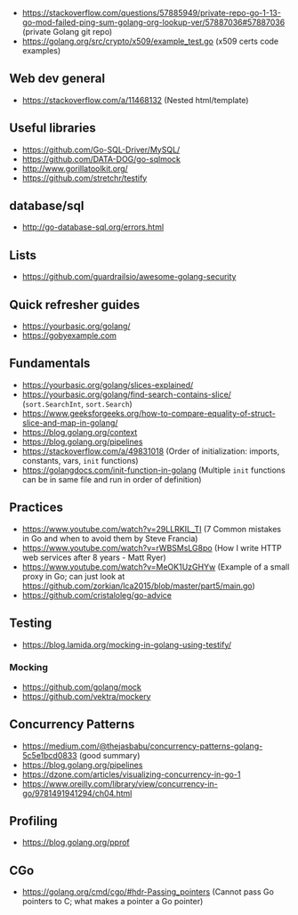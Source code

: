 - https://stackoverflow.com/questions/57885949/private-repo-go-1-13-go-mod-failed-ping-sum-golang-org-lookup-ver/57887036#57887036 (private Golang git repo)
- https://golang.org/src/crypto/x509/example_test.go (x509 certs code examples)


## Web dev general

- https://stackoverflow.com/a/11468132 (Nested html/template)


## Useful libraries

- https://github.com/Go-SQL-Driver/MySQL/
- https://github.com/DATA-DOG/go-sqlmock
- http://www.gorillatoolkit.org/
- https://github.com/stretchr/testify


## database/sql

- http://go-database-sql.org/errors.html


## Lists

- https://github.com/guardrailsio/awesome-golang-security


## Quick refresher guides

- https://yourbasic.org/golang/
- https://gobyexample.com


## Fundamentals

- https://yourbasic.org/golang/slices-explained/
- https://yourbasic.org/golang/find-search-contains-slice/ (`sort.SearchInt`, `sort.Search`)
- https://www.geeksforgeeks.org/how-to-compare-equality-of-struct-slice-and-map-in-golang/
- https://blog.golang.org/context
- https://blog.golang.org/pipelines
- https://stackoverflow.com/a/49831018 (Order of initialization: imports, constants, vars, `init` functions)
- https://golangdocs.com/init-function-in-golang (Multiple `init` functions can be in same file and run in order of definition)


## Practices

- https://www.youtube.com/watch?v=29LLRKIL_TI (7 Common mistakes in Go and when to avoid them by Steve Francia)
- https://www.youtube.com/watch?v=rWBSMsLG8po (How I write HTTP web services after 8 years - Matt Ryer)
- https://www.youtube.com/watch?v=MeOK1UzGHYw (Example of a small proxy in Go; can just look at https://github.com/zorkian/lca2015/blob/master/part5/main.go)
- https://github.com/cristaloleg/go-advice


## Testing

- https://blog.lamida.org/mocking-in-golang-using-testify/


### Mocking

- https://github.com/golang/mock
- https://github.com/vektra/mockery


## Concurrency Patterns

- https://medium.com/@thejasbabu/concurrency-patterns-golang-5c5e1bcd0833 (good summary)
- https://blog.golang.org/pipelines
- https://dzone.com/articles/visualizing-concurrency-in-go-1
- https://www.oreilly.com/library/view/concurrency-in-go/9781491941294/ch04.html


## Profiling

- https://blog.golang.org/pprof


## CGo

- https://golang.org/cmd/cgo/#hdr-Passing_pointers (Cannot pass Go pointers to C; what makes a pointer a Go pointer)
